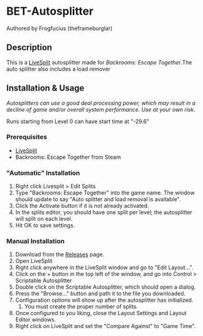 # BET-Autosplitter
Authored by Frogfucius (theframeburglar)

## Description
This is a [LiveSplit](https://livesplit.org/) autosplitter made for *Backrooms: Escape Together*.The auto splitter also includes a load remover

## Installation & Usage
*Autosplitters can use a good deal processing power, which may result in a decline of game and/or overall system performance. Use at your own risk.*

Runs starting from Level 0 can have start time at "-29.6"

### Prerequisites
- [LiveSplit](https://livesplit.org/)
- Backrooms: Escape Together from Steam

### "Automatic" Installation
1. Right click Livesplit > Edit Splits
2. Type "Backrooms: Escape Together" into the game name. The window should update to say "Auto splitter and load removal is available".
3. Click the Activate button if it is not already activated. 
5. In the splits editor, you should have one split per level; the autosplitter will split on each level.
6. Hit OK to save settings.

### Manual Installation
1. Download from the [Releases](https://github.com/jonetiz/ETB-Autosplitter/releases) page.
2. Open LiveSplit
3. Right click anywhere in the LiveSplit window and go to "Edit Layout...".
4. Click on the + button in the top left of the window, and go into Control > Scriptable Autosplitter
5. Double click on the Scriptable Autosplitter, which should open a dialog.
6. Press the "Browse..." button and path it to the file you downloaded.
7. Configuration options will show up after the autosplitter has initialized.
    1. You must create the proper number of splits.
8. Once configured to you liking, close the Layout Settings and Layout Editor windows.
9. Right click on LiveSplit and set the "Compare Against" to "Game Time".
